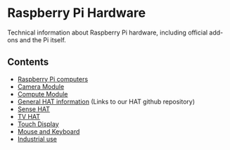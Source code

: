 # Raspberry Pi Hardware

Technical information about Raspberry Pi hardware, including official add-ons and the Pi itself.

## Contents

- [Raspberry Pi computers](raspberrypi/README.md)
- [Camera Module](camera/README.md)
- [Compute Module](computemodule/README.md)
- [General HAT information](https://github.com/raspberrypi/hats/blob/master/README.md) (Links to our HAT github repository)
- [Sense HAT](sense-hat/README.md)
- [TV HAT](tv-hat/README.md)
- [Touch Display](display/README.md)
- [Mouse and Keyboard](keyboard_mouse/README.md)
- [Industrial use](industrial/README.md)
